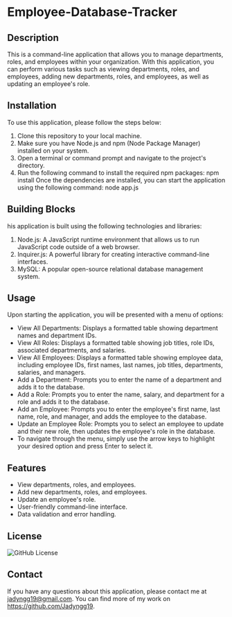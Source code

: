 # Employee-Database-Tracker

## Description

This is a command-line application that allows you to manage departments, roles, and employees within your organization. With this application, you can perform various tasks such as viewing departments, roles, and employees, adding new departments, roles, and employees, as well as updating an employee's role.

## Installation

To use this application, please follow the steps below:

1. Clone this repository to your local machine.
2. Make sure you have Node.js and npm (Node Package Manager) installed on your system.
3. Open a terminal or command prompt and navigate to the project's directory.
4. Run the following command to install the required npm packages: npm install
Once the dependencies are installed, you can start the application using the following command: node app.js

## Building Blocks

his application is built using the following technologies and libraries:

1. Node.js: A JavaScript runtime environment that allows us to run JavaScript code outside of a web browser.
2. Inquirer.js: A powerful library for creating interactive command-line interfaces.
3. MySQL: A popular open-source relational database management system.

## Usage
Upon starting the application, you will be presented with a menu of options:

* View All Departments: Displays a formatted table showing department names and department IDs.
* View All Roles: Displays a formatted table showing job titles, role IDs, associated departments, and salaries.
* View All Employees: Displays a formatted table showing employee data, including employee IDs, first names, last names, job titles, departments, salaries, and managers.
* Add a Department: Prompts you to enter the name of a department and adds it to the database.
* Add a Role: Prompts you to enter the name, salary, and department for a role and adds it to the database.
* Add an Employee: Prompts you to enter the employee's first name, last name, role, and manager, and adds the employee to the database.
* Update an Employee Role: Prompts you to select an employee to update and their new role, then updates the employee's role in the database.
* To navigate through the menu, simply use the arrow keys to highlight your desired option and press Enter to select it.

## Features

* View departments, roles, and employees.
* Add new departments, roles, and employees.
* Update an employee's role.
* User-friendly command-line interface.
* Data validation and error handling.

## License

![GitHub License](https://img.shields.io/badge/license-MIT-blue.svg)

## Contact

If you have any questions about this application, please contact me at jadyngg19@gmail.com. You can find more of my work on https://github.com/Jadyngg19.